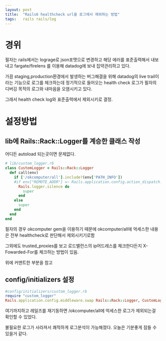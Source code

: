```yaml
---
layout: post
title:  "Rails6 healthcheck url을 로그에서 제외하는 방법"
tags:	rails rails/log
---
```


# 경위

필자는 rails에서는 lograge로 json포맷으로 변경하고 해당 에러를 표준출력해서 내보내고
fargate/firelens 를 이용해 datadog에 보내 집약관리하고 있다.

가끔 staging,production환경에서 발생하는 버그해결을 위해
datadog의 live trail이라는 기능으로 로그를 체크하는데
정기적으로 들어오는 health check 로그가 필자의 디버깅 목적의 로그와 내마음을 오염시키고 있다.

그래서 health check log와 표준출력에서 제외시키로 결정.


# 설정방법

## lib에 Rails::Rack::Logger를 계승한 클래스 작성

어디든 autoload 되는곳이면 문제없다.

```ruby
# lib/custom_logger.rb
class CustomLogger < Rails::Rack::Logger
  def call(env)
    if ['/okcomputer/all'].include?(env['PATH_INFO'])
    #if env["REMOTE_ADDR"] =~ Rails.application.config.action_dispatch.trusted_proxies and !env["HTTP_X_FORWARDED_FOR"]
      Rails.logger.silence do
        super
      end
    else
      super
    end
  end
end
```

필자의 경우 okcomputer gem을 이용하기 때문에 
okcomputer/all에 억세스한 내용은 전부 healthcheck로 판단해서 제외시키기로함

그외에도 trusted_proxies를 보고 로드밸런스의 ip어드레스를 체크한다든지
X-Fowarded-For를 체크하는 방법이 있음.

위에 커맨트한 부분을 참고


## config/initializers 설정


```ruby
#config/initializers/custom_logger.rb
require "custom_logger"
Rails.application.config.middleware.swap Rails::Rack::Logger, CustomLogger
```


여기까지하고 레일즈를 재기동하면 /okcomputer/all에 억세스한 로그가 제외되는걸 확인할 수 있었다.


불필요한 로그가 사라져서 쾌적하게 로그분석이 가능해졌다.
오늘은 기분좋게 잠들 수 있을거 같다.

